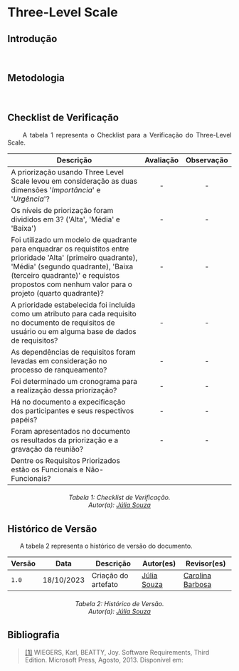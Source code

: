 # **Three-Level Scale**

## **Introdução**
<p align="justify">
&emsp;&emsp;
</p>

## **Metodologia**
<p align="justify">
&emsp;&emsp;
</p>

## **Checklist de Verificação**
<p align="justify">
&emsp;&emsp; A tabela 1 representa o Checklist para a Verificação do Three-Level Scale.
</p>

| Descrição                                                                                                                                                                                                                                            | Avaliação | Observação |
| ---------------------------------------------------------------------------------------------------------------------------------------------------------------------------------------------------------------------------------------------------- | :-------: | :--------: |
| A priorização usando Three Level Scale levou em consideração as duas dimensões '_Importância_' e '_Urgência_'?                                                                                                                                       |     -     |     -      |
| Os níveis de priorização foram divididos em 3? ('Alta', 'Média' e 'Baixa')                                                                                                                                                                           |     -     |     -      |
| Foi utilizado um modelo de quadrante para enquadrar os requistitos entre prioridade 'Alta' (primeiro quadrante), 'Média' (segundo quadrante), 'Baixa (terceiro quadrante)' e requistos propostos com nenhum valor para o projeto (quarto quadrante)? |     -     |     -      |
| A prioridade estabelecida foi incluida como um atributo para cada requisito no documento de requisitos de usuário ou em alguma base de dados de requisitos?                                                                                          |     -     |     -      |
| As dependências de requisitos foram levadas em consideração no processo de ranqueamento?                                                                                                                                                             |     -     |     -      |
| Foi determinado um cronograma para a realização dessa priorização?                                                                                                                                                                                   |     -     |     -      |
| Há no documento a expecificação dos participantes e seus respectivos papéis?                                                                                                                                                                         |     -     |     -      |
| Foram apresentados no documento os resultados da priorização e a gravação da reunião?                                                                                                                                                                |     -     |     -      |
| Dentre os Requisitos Priorizados estão os Funcionais e Não-Funcionais?    |

<h6 align="center"> Tabela 1: Checklist de Verificação.
<br> Autor(a): <a href="https://github.com/JuliaSSouza">Júlia Souza</a></h6>


## **Histórico de Versão**
<p align="justify">
&emsp;&emsp;A tabela 2 representa o histórico de versão do documento.
</p>

| Versão | Data       | Descrição           | Autor(es)                                                                                           | Revisor(es)                                     |
|--------|------------|---------------------|-----------------------------------------------------------------------------------------------------|-------------------------------------------------|
| `1.0`  | 18/10/2023 | Criação do artefato | [Júlia Souza](https://github.com/JuliaSSouza) | [Carolina Barbosa](https://github.com/CarolinaBarb) |


<h6 align="center"> Tabela 2: Histórico de Versão.
<br> Autor(a): <a href="https://github.com/JuliaSSouza">Júlia Souza</a></h6>

## **Bibliografia**

> <a href="https://aprender3.unb.br/pluginfile.php/2692778/mod_resource/content/2/PriorizaA%CC%83%C2%A7A%CC%83%C2%A3o%20de%20Req.pdf">[1]</a> WIEGERS, Karl, BEATTY, Joy. Software Requirements, Third Edition. Microsoft Press, Agosto, 2013. Disponível em:
